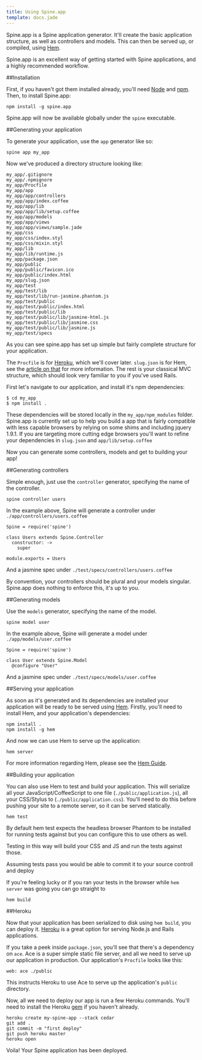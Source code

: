 ```yaml
---
title: Using Spine.app
template: docs.jade
---
```


Spine.app is a Spine application generator. It'll create the basic application structure, as well as controllers and models. This can then be served up, or compiled, using [Hem](hem.html).

Spine.app is an excellent way of getting started with Spine applications, and a highly recommended workflow.

##Installation

First, if you haven't got them installed already, you'll need [Node](http://nodejs.org) and [npm](http://npmjs.org). Then, to install Spine.app:

    npm install -g spine.app

Spine.app will now be available globally under the `spine` executable.

##Generating your application

To generate your application, use the `app` generator like so:

    spine app my_app

Now we've produced a directory structure looking like:

    my_app/.gitignore
    my_app/.npmignore
    my_app/Procfile
    my_app/app
    my_app/app/controllers
    my_app/app/index.coffee
    my_app/app/lib
    my_app/app/lib/setup.coffee
    my_app/app/models
    my_app/app/views
    my_app/app/views/sample.jade
    my_app/css
    my_app/css/index.styl
    my_app/css/mixin.styl
    my_app/lib
    my_app/lib/runtime.js
    my_app/package.json
    my_app/public
    my_app/public/favicon.ico
    my_app/public/index.html
    my_app/slug.json
    my_app/test
    my_app/test/lib
    my_app/test/lib/run-jasmine.phantom.js
    my_app/test/public
    my_app/test/public/index.html
    my_app/test/public/lib
    my_app/test/public/lib/jasmine-html.js
    my_app/test/public/lib/jasmine.css
    my_app/test/public/lib/jasmine.js
    my_app/test/specs

As you can see spine.app has set up simple but fairly complete structure for your application.

The `Procfile` is for [Heroku](http://heroku.com), which we'll cover later. `slug.json` is for Hem, see the [article on that](hem.html) for more information. The rest is your classical MVC structure, which should look very familiar to you if you've used Rails.

First let's navigate to our application, and install it's npm dependencies:

    $ cd my_app
    $ npm install .

These dependencies will be stored locally in the `my_app/npm_modules` folder. Spine.app is currently set up to help you build a app that is fairly compatible with less capable browsers by relying on some shims and including jquery 1.9.1. If you are targeting more cutting edge browsers you'll want to refine your dependencies in `slug.json` and `app/lib/setup.coffee`

Now you can generate some controllers, models and get to building your app!

##Generating controllers

Simple enough, just use the `controller` generator, specifying the name of the controller.

    spine controller users

In the example above, Spine will generate a controller under `./app/controllers/users.coffee`

    Spine = require('spine')

    class Users extends Spine.Controller
      constructor: ->
        super

    module.exports = Users

And a jasmine spec under `./test/specs/controllers/users.coffee`

By convention, your controllers should be plural and your models singular. Spine.app does nothing to enforce this, it's up to you.

##Generating models

Use the `models` generator, specifying the name of the model.

    spine model user

In the example above, Spine will generate a model under `./app/models/user.coffee`

    Spine = require('spine')

    class User extends Spine.Model
      @configure "User"

And a jasmine spec under `./test/specs/models/user.coffee`

##Serving your application

As soon as it's generated and its dependencies are installed your application will be ready to be served using [Hem](hem.html). Firstly, you'll need to install Hem, and your application's dependencies:

    npm install .
    npm install -g hem

And now we can use Hem to serve up the application:

    hem server

For more information regarding Hem, please see the [Hem Guide](hem.html).

##Building your application

You can also use Hem to test and build your application. This will serialize all your JavaScript/CoffeeScript to one file (`./public/application.js`), all your CSS/Stylus to (`./public/application.css`). You'll need to do this before pushing your site to a remote server, so it can be served statically.

    hem test

By default hem test expects the headless browser Phantom to be installed for running tests against but you can configure this to use others as well.

Testing in this way will build your CSS and JS and run the tests against those.

Assuming tests pass you would be able to commit it to your source controll and deploy

If you're feeling lucky or if you ran your tests in the browser while `hem server` was going you can go straight to

    hem build

##Heroku

Now that your application has been serialized to disk using `hem build`, you can deploy it. [Heroku](http://heroku.com) is a great option for serving Node.js and Rails applications.  

If you take a peek inside `package.json`, you'll see that there's a dependency on `ace`. Ace is a super simple static file server, and all we need to serve up our application in production. Our application's `Procfile` looks like this:

    web: ace ./public

This instructs Heroku to use Ace to serve up the application's `public` directory.

Now, all we need to deploy our app is run a few Heroku commands. You'll need to install the Heroku [gem](https://rubygems.org/gems/heroku) if you haven't already.

    heroku create my-spine-app --stack cedar
    git add .
    git commit -m "first deploy"
    git push heroku master
    heroku open

Voila! Your Spine application has been deployed.
